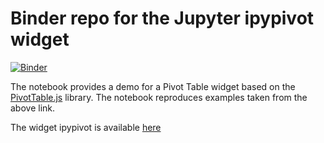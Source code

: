 # Binder repo for the Jupyter ipypivot widget

[![Binder](https://mybinder.org/badge.svg)](https://mybinder.org/v2/gh/PierreMarion23/ipypivot-binder/master?filepath=demo_pivot_table.ipynb)

The notebook provides a demo for a Pivot Table widget based on the [PivotTable.js](https://pivottable.js.org/examples/) library. The notebook reproduces examples taken from the above link.

The widget ipypivot is available [here](https://github.com/PierreMarion23/ipypivot)
